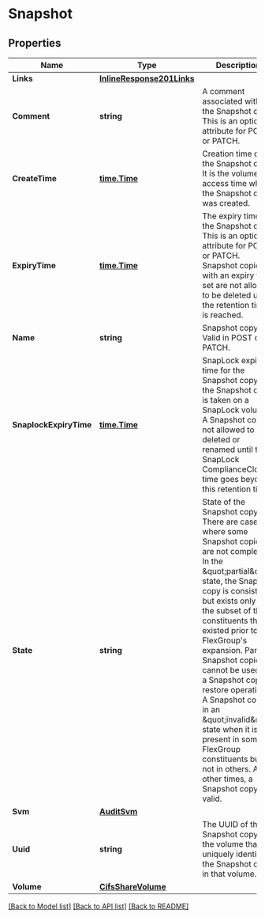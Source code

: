 # Snapshot

## Properties

Name | Type | Description | Notes
------------ | ------------- | ------------- | -------------
**Links** | [**InlineResponse201Links**](inline_response_201__links.md) |  | [optional] 
**Comment** | **string** | A comment associated with the Snapshot copy. This is an optional attribute for POST or PATCH. | [optional] 
**CreateTime** | [**time.Time**](time.Time.md) | Creation time of the Snapshot copy. It is the volume access time when the Snapshot copy was created. | [optional] [readonly] 
**ExpiryTime** | [**time.Time**](time.Time.md) | The expiry time for the Snapshot copy. This is an optional attribute for POST or PATCH. Snapshot copies with an expiry time set are not allowed to be deleted until the retention time is reached. | [optional] 
**Name** | **string** | Snapshot copy. Valid in POST or PATCH. | [optional] 
**SnaplockExpiryTime** | [**time.Time**](time.Time.md) | SnapLock expiry time for the Snapshot copy, if the Snapshot copy is taken on a SnapLock volume. A Snapshot copy is not allowed to be deleted or renamed until the SnapLock ComplianceClock time goes beyond this retention time. | [optional] [readonly] 
**State** | **string** | State of the Snapshot copy. There are cases where some Snapshot copies are not complete. In the \&quot;partial\&quot; state, the Snapshot copy is consistent but exists only on the subset of the constituents that existed prior to the FlexGroup&#39;s expansion. Partial Snapshot copies cannot be used for a Snapshot copy restore operation. A Snapshot copy is in an \&quot;invalid\&quot; state when it is present in some FlexGroup constituents but not in others. At all other times, a Snapshot copy is valid. | [optional] [readonly] 
**Svm** | [**AuditSvm**](audit_svm.md) |  | [optional] 
**Uuid** | **string** | The UUID of the Snapshot copy in the volume that uniquely identifies the Snapshot copy in that volume. | [optional] [readonly] 
**Volume** | [**CifsShareVolume**](cifs_share_volume.md) |  | [optional] 

[[Back to Model list]](../README.md#documentation-for-models) [[Back to API list]](../README.md#documentation-for-api-endpoints) [[Back to README]](../README.md)


